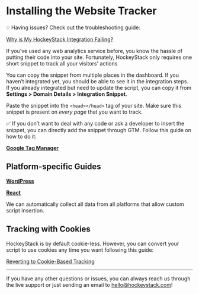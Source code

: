 # Installing the Website Tracker

<aside>
💡 Having issues? Check out the troubleshooting guide:

[Why is My HockeyStack Integration Failing?](Installing-the-Website-Tracker/Why-is-My-HockeyStack-Integration-Failing.md)

</aside>

If you've used any web analytics service before, you know the hassle of putting their code into your site. Fortunately, HockeyStack only requires one short snippet to track all your visitors' actions

You can copy the snippet from multiple places in the dashboard. If you haven’t integrated yet, you should be able to see it in the integration steps. If you already integrated but need to update the script, you can copy it from **Settings > Domain Details > Integration Snippet**.

Paste the snippet into the `<head></head>` tag of your site. Make sure this snippet is present on *every page* that you want to track.

<aside>
✅ If you don’t want to deal with any code or ask a developer to insert the snippet, you can directly add the snippet through GTM. Follow this guide on how to do it:

[**Google Tag Manager**](Installing-the-Website-Tracker/Google-Tag-Manager.md)

</aside>

## Platform-specific Guides

[**WordPress**](Installing-the-Website-Tracker/WordPress.md)

[**React**](Installing-the-Website-Tracker/React.md)

We can automatically collect all data from all platforms that allow custom script insertion.

## Tracking with Cookies

HockeyStack is by default cookie-less. However, you can convert your script to use cookies any time you want following this guide:

[Reverting to Cookie-Based Tracking ](Installing-the-Website-Tracker/Reverting-to-Cookie-Based-Tracking.md)

---

If you have any other questions or issues, you can always reach us through the live support or just sending an email to [hello@hockeystack.com](mailto:hello@hockeystack.com)!